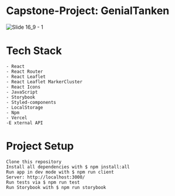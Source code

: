 # Capstone-Project: GenialTanken
![Slide 16_9 - 1](https://user-images.githubusercontent.com/100355993/169349881-87f8f76e-f312-41c2-af8a-530c0e54e0a7.jpeg)


# Tech Stack

    - React
    - React Router
    - React Leaflet
    - React Leaflet MarkerCluster
    - React Icons
    - JavaScript
    - Storybook
    - Styled-components
    - LocalStorage
    - Npm
    - Vercel
    -E xternal API

# Project Setup

    Clone this repository
    Install all dependencies with $ npm install:all
    Run app in dev mode with $ npm run client
    Server: http://localhost:3000/
    Run tests via $ npm run test
    Run Storybook with $ npm run storybook
